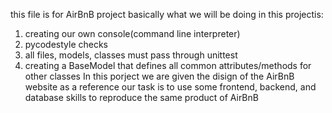 this file is for AirBnB project 
basically what we will be doing in this projectis:
1. creating our own console(command line interpreter)
2.  pycodestyle checks
3. all files, models, classes must pass through unittest
4. creating a BaseModel that defines all common attributes/methods for other classes
In this porject we are given the disign of the AirBnB website as a reference
our task is to use some frontend, backend, and database skills to reproduce the
same product of AirBnB
